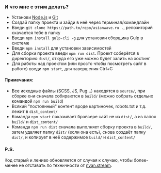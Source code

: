 ### И что мне с этим делать?

* Установи [Node.js](https://nodejs.org/en/download/) и [Git](https://git-scm.com/downloads)
* Создай папку проекта и зайди в неё через терминал/командлайн
* Введи `git clone https://path.to/repo/asianwave.ru .`, репозиторий скачается тебе в папку
* Введи `npm install gulp-cli -g` для установки сборщика Gulp в системе
* Введи `npm install` для установки зависимостей
* Для сборки проекта введи `npm run dist`. Проект соберётся в директорию `dist/`, откуда его уже можно будет залить на хостинг
* Для работы над проектом (или просто чтобы посмотреть сайт в работе) введи `npm start`, для завершения Ctrl+C

#### Примечания:

* Все исходные файлы (SCSS, JS, Pug...) находятся в `source/`, при сборке они сначала собираются в `build/` (можно собрать отдельно командой `npm run build`)
* Всякий "постоянный" контент вроде картиночек, robots.txt и т.д. лежит в `dist_content/`
* Команда `npm start` показывает бровсере сайт не из `dist/`, а из папок `build/` и `dist_content/`
* Команда `npm run dist` сначала выполняет сборку проекта в `build/`, затем удаляет папку `dist/` (если она есть), снова создаёт папку `dist/`, и копирует в неё содержимое `build/` и `dist_content/`

### P.S.

Код старый и лениво обновляется от случая к случаю, чтобы более-менее не отставать по техничности от [nyan.stream](https://nyan.stream).
